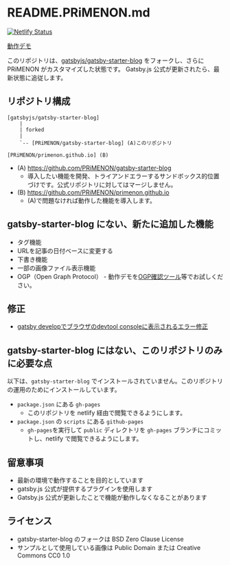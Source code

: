 # README.PRiMENON.md

[![Netlify Status](https://api.netlify.com/api/v1/badges/d57f558a-0e14-49a9-848d-ed5a8d1fa8c6/deploy-status)](https://app.netlify.com/sites/soft-quokka-8ff4c0/deploys)

[動作デモ](https://soft-quokka-8ff4c0.netlify.app/)

このリポジトリは、[gatsbyjs/gatsby-starter-blog](https://github.com/gatsbyjs/gatsby-starter-blog) をフォークし、さらに PRiMENON がカスタマイズした状態です。
Gatsby.js 公式が更新されたら、最新状態に追従します。

## リポジトリ構成
```
[gatsbyjs/gatsby-starter-blog]
    |
    | forked
    |
    `-- [PRiMENON/gatsby-starter-blog] (A)このリポジトリ

[PRiMENON/primenon.github.io] (B)
```

* (A) https://github.com/PRiMENON/gatsby-starter-blog
    * 導入したい機能を開発、トライアンドエラーするサンドボックス的位置づけです。公式リポジトリに対してはマージしません。
* (B) https://github.com/PRiMENON/primenon.github.io
    * (A)で問題なければ動作した機能を導入します。

## gatsby-starter-blog にない、新たに追加した機能

* タグ機能
* URLを記事の日付ベースに変更する
* 下書き機能
* 一部の画像ファイル表示機能
* OGP（Open Graph Protocol） - 動作デモを[OGP確認ツール](https://ogp.buta3.net/)等でお試しください。

## 修正

* [gatsby developでブラウザのdevtool consoleに表示されるエラー修正](https://github.com/PRiMENON/gatsby-starter-blog/pull/3)

## gatsby-starter-blog にはない、このリポジトリのみに必要な点

以下は、`gatsby-starter-blog` でインストールされていません。このリポジトリの運用のためにインストールしています。

* `package.json` にある `gh-pages` 
    * このリポジトリを netlify 経由で閲覧できるようにします。
* `package.json` の `scripts` にある `github-pages`
    * `gh-pages`を実行して `public` ディレクトリを `gh-pages` ブランチにコミットし、netlify で閲覧できるようにします。

## 留意事項

* 最新の環境で動作することを目的としています
* gatsby.js 公式が提供するプラグインを使用します
* Gatsby.js 公式が更新したことで機能が動作しなくなることがあります

## ライセンス

* gatsby-starter-blog のフォークは BSD Zero Clause License
* サンプルとして使用している画像は Public Domain または Creative Commons CC0 1.0
